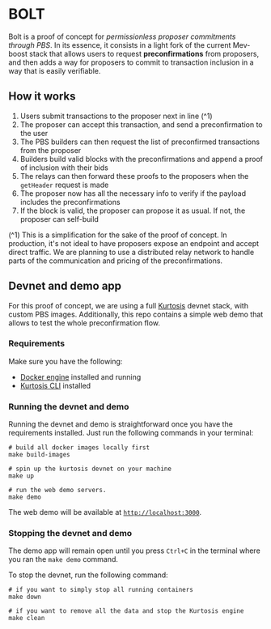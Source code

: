 # BOLT

Bolt is a proof of concept for _permissionless proposer commitments through PBS_. In its essence, it consists in a light fork of the current Mev-boost stack that allows users to request **preconfirmations** from proposers, and then adds a way for proposers to commit to transaction inclusion in a way that is easily verifiable.

## How it works

1. Users submit transactions to the proposer next in line (^1)
2. The proposer can accept this transaction, and send a preconfirmation to the user
3. The PBS builders can then request the list of preconfirmed transactions from the proposer
4. Builders build valid blocks with the preconfirmations and append a proof of inclusion with their bids
5. The relays can then forward these proofs to the proposers when the `getHeader` request is made
6. The proposer now has all the necessary info to verify if the payload includes the preconfirmations
7. If the block is valid, the proposer can propose it as usual. If not, the proposer can self-build

(^1) This is a simplification for the sake of the proof of concept. In production, it's not ideal to have proposers expose an endpoint and accept direct traffic. We are planning to use a distributed relay network to handle parts of the communication and pricing of the preconfirmations.

## Devnet and demo app

For this proof of concept, we are using a full [Kurtosis](https://www.kurtosis.com/) devnet stack, with custom PBS images.
Additionally, this repo contains a simple web demo that allows to test the whole preconfirmation flow.

### Requirements

Make sure you have the following:

- [Docker engine](https://docs.docker.com/engine/install/) installed and running
- [Kurtosis CLI](https://docs.kurtosis.com/install/) installed

### Running the devnet and demo

Running the devnet and demo is straightforward once you have the requirements installed.
Just run the following commands in your terminal:

```shell
# build all docker images locally first
make build-images

# spin up the kurtosis devnet on your machine
make up

# run the web demo servers.
make demo
```

The web demo will be available at [`http://localhost:3000`](http://localhost:3000).

### Stopping the devnet and demo

The demo app will remain open until you press `Ctrl+C` in the terminal where you ran the `make demo` command.

To stop the devnet, run the following command:

```shell
# if you want to simply stop all running containers
make down

# if you want to remove all the data and stop the Kurtosis engine
make clean
```
